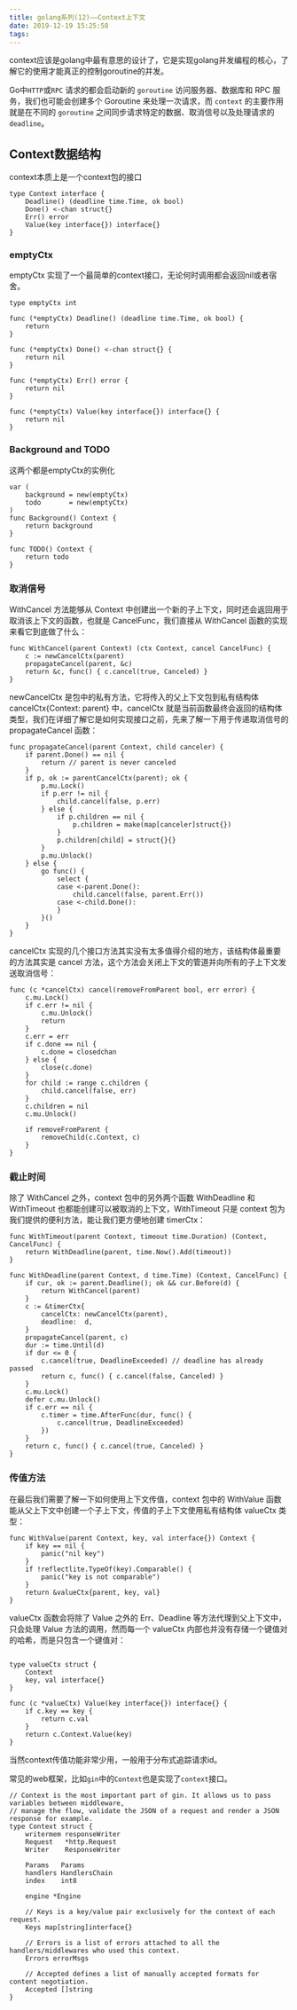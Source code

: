 ```yaml
---
title: golang系列(12)——Context上下文
date: 2019-12-19 15:25:58
tags:
---
```


context应该是golang中最有意思的设计了，它是实现golang并发编程的核心，了解它的使用才能真正的控制goroutine的并发。

<!-- more -->


Go中`HTTP`或`RPC` 请求的都会启动新的 `goroutine` 访问服务器、数据库和 RPC 服务，我们也可能会创建多个 Goroutine 来处理一次请求，而 `context` 的主要作用就是在不同的 `goroutine` 之间同步请求特定的数据、取消信号以及处理请求的`deadline`。

## Context数据结构

context本质上是一个context包的接口

```golang
type Context interface {
	Deadline() (deadline time.Time, ok bool)
	Done() <-chan struct{}
	Err() error
	Value(key interface{}) interface{}
}
```


### emptyCtx

emptyCtx 实现了一个最简单的context接口，无论何时调用都会返回nil或者宿舍。


```golang
type emptyCtx int

func (*emptyCtx) Deadline() (deadline time.Time, ok bool) {
	return
}

func (*emptyCtx) Done() <-chan struct{} {
	return nil
}

func (*emptyCtx) Err() error {
	return nil
}

func (*emptyCtx) Value(key interface{}) interface{} {
	return nil
}
```

### Background and TODO
这两个都是emptyCtx的实例化

```golang
var (
	background = new(emptyCtx)
	todo       = new(emptyCtx)
)
func Background() Context {
	return background
}

func TODO() Context {
	return todo
}
```

### 取消信号

WithCancel 方法能够从 Context 中创建出一个新的子上下文，同时还会返回用于取消该上下文的函数，也就是 CancelFunc，我们直接从 WithCancel 函数的实现来看它到底做了什么：

```golang
func WithCancel(parent Context) (ctx Context, cancel CancelFunc) {
	c := newCancelCtx(parent)
	propagateCancel(parent, &c)
	return &c, func() { c.cancel(true, Canceled) }
}
```
newCancelCtx 是包中的私有方法，它将传入的父上下文包到私有结构体 cancelCtx{Context: parent} 中，cancelCtx 就是当前函数最终会返回的结构体类型，我们在详细了解它是如何实现接口之前，先来了解一下用于传递取消信号的 propagateCancel 函数：

```golang
func propagateCancel(parent Context, child canceler) {
	if parent.Done() == nil {
		return // parent is never canceled
	}
	if p, ok := parentCancelCtx(parent); ok {
		p.mu.Lock()
		if p.err != nil {
			child.cancel(false, p.err)
		} else {
			if p.children == nil {
				p.children = make(map[canceler]struct{})
			}
			p.children[child] = struct{}{}
		}
		p.mu.Unlock()
	} else {
		go func() {
			select {
			case <-parent.Done():
				child.cancel(false, parent.Err())
			case <-child.Done():
			}
		}()
	}
}
```

cancelCtx 实现的几个接口方法其实没有太多值得介绍的地方，该结构体最重要的方法其实是 cancel 方法，这个方法会关闭上下文的管道并向所有的子上下文发送取消信号：

```golang
func (c *cancelCtx) cancel(removeFromParent bool, err error) {
	c.mu.Lock()
	if c.err != nil {
		c.mu.Unlock()
		return
	}
	c.err = err
	if c.done == nil {
		c.done = closedchan
	} else {
		close(c.done)
	}
	for child := range c.children {
		child.cancel(false, err)
	}
	c.children = nil
	c.mu.Unlock()

	if removeFromParent {
		removeChild(c.Context, c)
	}
}
```

### 截止时间


除了 WithCancel 之外，context 包中的另外两个函数 WithDeadline 和 WithTimeout 也都能创建可以被取消的上下文，WithTimeout 只是 context 包为我们提供的便利方法，能让我们更方便地创建 timerCtx：

```golang
func WithTimeout(parent Context, timeout time.Duration) (Context, CancelFunc) {
	return WithDeadline(parent, time.Now().Add(timeout))
}

func WithDeadline(parent Context, d time.Time) (Context, CancelFunc) {
	if cur, ok := parent.Deadline(); ok && cur.Before(d) {
		return WithCancel(parent)
	}
	c := &timerCtx{
		cancelCtx: newCancelCtx(parent),
		deadline:  d,
	}
	propagateCancel(parent, c)
	dur := time.Until(d)
	if dur <= 0 {
		c.cancel(true, DeadlineExceeded) // deadline has already passed
		return c, func() { c.cancel(false, Canceled) }
	}
	c.mu.Lock()
	defer c.mu.Unlock()
	if c.err == nil {
		c.timer = time.AfterFunc(dur, func() {
			c.cancel(true, DeadlineExceeded)
		})
	}
	return c, func() { c.cancel(true, Canceled) }
}
```


### 传值方法

在最后我们需要了解一下如何使用上下文传值，context 包中的 WithValue 函数能从父上下文中创建一个子上下文，传值的子上下文使用私有结构体 valueCtx 类型：

```golang
func WithValue(parent Context, key, val interface{}) Context {
	if key == nil {
		panic("nil key")
	}
	if !reflectlite.TypeOf(key).Comparable() {
		panic("key is not comparable")
	}
	return &valueCtx{parent, key, val}
}
```

valueCtx 函数会将除了 Value 之外的 Err、Deadline 等方法代理到父上下文中，只会处理 Value 方法的调用，然而每一个 valueCtx 内部也并没有存储一个键值对的哈希，而是只包含一个键值对：

```golang

type valueCtx struct {
	Context
	key, val interface{}
}

func (c *valueCtx) Value(key interface{}) interface{} {
	if c.key == key {
		return c.val
	}
	return c.Context.Value(key)
}
```

当然context传值功能非常少用，一般用于分布式追踪请求id。

常见的web框架，比如`gin`中的`Context`也是实现了`context`接口。

```golang
// Context is the most important part of gin. It allows us to pass variables between middleware,
// manage the flow, validate the JSON of a request and render a JSON response for example.
type Context struct {
	writermem responseWriter
	Request   *http.Request
	Writer    ResponseWriter

	Params   Params
	handlers HandlersChain
	index    int8

	engine *Engine

	// Keys is a key/value pair exclusively for the context of each request.
	Keys map[string]interface{}

	// Errors is a list of errors attached to all the handlers/middlewares who used this context.
	Errors errorMsgs

	// Accepted defines a list of manually accepted formats for content negotiation.
	Accepted []string
}
```
